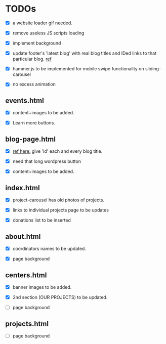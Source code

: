 # TODOs

- [x] a website loader gif needed.

- [x] remove useless JS scripts loading

- [x] implement background

- [x] update footer's 'latest blog' with real blog titles and IDed links to that particular blog. [ref](##blog-page.html)

- [x] hammer.js to be implemented for mobile swipe functionality on sliding-carousel

- [x] no excess animation

## events.html

- [x] content+images to be added.

- [x] Learn more buttons.

## blog-page.html

- [x] [ref here:](#nowhere) give 'id' each and every blog title.

- [x] need that long wordpress button

- [x] content+images to be added.

## index.html

- [x] project-carousel has old photos of projects.

- [x] links to individual projects page to be updates

- [x] donations list to be inserted

## about.html

- [x] coordinators names to be updated.

- [x] page background

## centers.html

- [x] banner images to be added.

- [x] 2nd section (OUR PROJECTS) to be updated.

- [ ] page background

## projects.html

- [ ] page background

